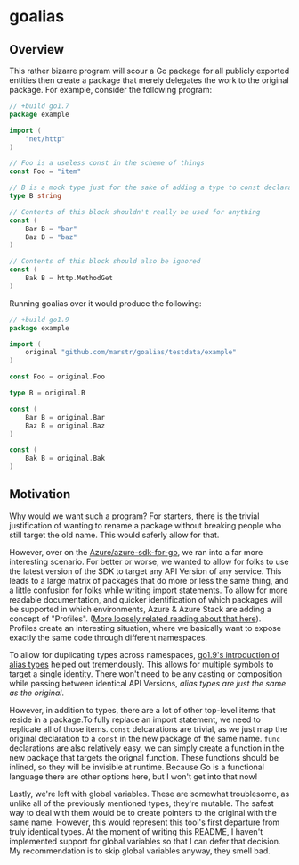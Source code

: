 # goalias
## Overview
This rather bizarre program will scour a Go package for all publicly exported entities then create a package that merely delegates the work to the original package. For example, consider the following program:

``` Go
// +build go1.7
package example

import (
	"net/http"
)

// Foo is a useless const in the scheme of things
const Foo = "item"

// B is a mock type just for the sake of adding a type to const declarations
type B string

// Contents of this block shouldn't really be used for anything
const (
	Bar B = "bar"
	Baz B = "baz"
)

// Contents of this block should also be ignored
const (
	Bak B = http.MethodGet
)
```

Running goalias over it would produce the following:

``` Go
// +build go1.9
package example

import (
    original "github.com/marstr/goalias/testdata/example"
)

const Foo = original.Foo

type B = original.B

const (
    Bar B = original.Bar
    Baz B = original.Baz
)

const (
    Bak B = original.Bak
)
```
## Motivation

Why would we want such a program? For starters, there is the trivial justification of wanting to rename a package without breaking people who still target the old name. This would saferly allow for that.

However, over on the [Azure/azure-sdk-for-go](https://github.com/Azure/azure-sdk-for-go), we ran into a far more interesting scenario. For better or worse, we wanted to allow for folks to use the latest version of the SDK to target any API Version of any service. This leads to a large matrix of packages that do more or less the same thing, and a little confusion for folks while writing import statements. To allow for more readable documentation, and quicker identification of which packages will be supported in which environments, Azure & Azure Stack are adding a concept of "Profiles". ([More loosely related reading about that here](https://docs.microsoft.com/en-us/azure/azure-stack/azure-stack-version-profiles)). Profiles create an interesting situation, where we basically want to expose exactly the same code through different namespaces.

To allow for duplicating types across namespaces, [go1.9's introduction of alias types](https://tip.golang.org/doc/go1.9#language) helped out tremendously. This allows for multiple symbols to target a single identity. There won't need to be any casting or composition while passing between identical API Versions, _alias types are just the same as the original_.

However, in addition to types, there are a lot of other top-level items that reside in a package.To fully replace an import statement, we need to replicate all of those items. `const` delcarations are trivial, as we just map the original declaration to a `const` in the new package of the same name. `func` declarations are also relatively easy, we can simply create a function in the new package that targets the orignal function. These functions should be inlined, so they will be invisible at runtime. Because Go is a functional language there are other options here, but I won't get into that now!

Lastly, we're left with global variables. These are somewhat troublesome, as unlike all of the previously mentioned types, they're mutable. The safest way to deal with them would be to create pointers to the original with the same name. However, this would represent this tool's first departure from truly identical types. At the moment of writing this README, I haven't implemented support for global variables so that I can defer that decision. My recommendation is to skip global variables anyway, they smell bad.


